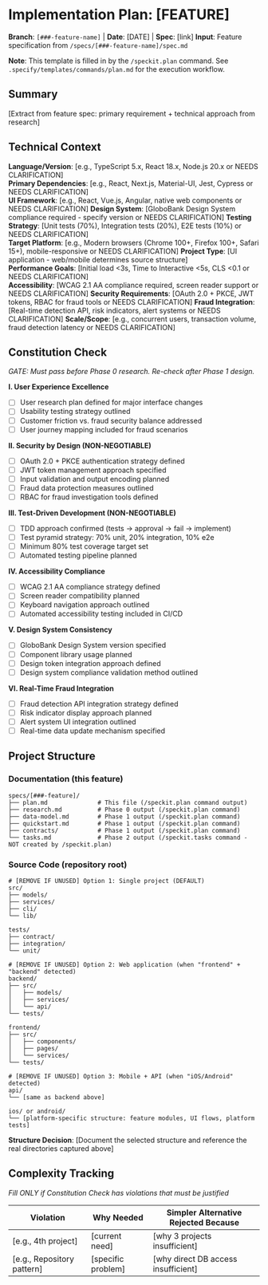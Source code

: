 # Implementation Plan: [FEATURE]

**Branch**: `[###-feature-name]` | **Date**: [DATE] | **Spec**: [link]
**Input**: Feature specification from `/specs/[###-feature-name]/spec.md`

**Note**: This template is filled in by the `/speckit.plan` command. See `.specify/templates/commands/plan.md` for the execution workflow.

## Summary

[Extract from feature spec: primary requirement + technical approach from research]

## Technical Context

<!--
  ACTION REQUIRED: Replace the content in this section with the technical details
  for the project. The structure here is presented in advisory capacity to guide
  the iteration process.
-->

**Language/Version**: [e.g., TypeScript 5.x, React 18.x, Node.js 20.x or NEEDS CLARIFICATION]  
**Primary Dependencies**: [e.g., React, Next.js, Material-UI, Jest, Cypress or NEEDS CLARIFICATION]  
**UI Framework**: [e.g., React, Vue.js, Angular, native web components or NEEDS CLARIFICATION]
**Design System**: [GloboBank Design System compliance required - specify version or NEEDS CLARIFICATION]
**Testing Strategy**: [Unit tests (70%), Integration tests (20%), E2E tests (10%) or NEEDS CLARIFICATION]  
**Target Platform**: [e.g., Modern browsers (Chrome 100+, Firefox 100+, Safari 15+), mobile-responsive or NEEDS CLARIFICATION]
**Project Type**: [UI application - web/mobile determines source structure]  
**Performance Goals**: [Initial load <3s, Time to Interactive <5s, CLS <0.1 or NEEDS CLARIFICATION]  
**Accessibility**: [WCAG 2.1 AA compliance required, screen reader support or NEEDS CLARIFICATION]
**Security Requirements**: [OAuth 2.0 + PKCE, JWT tokens, RBAC for fraud tools or NEEDS CLARIFICATION]
**Fraud Integration**: [Real-time detection API, risk indicators, alert systems or NEEDS CLARIFICATION]
**Scale/Scope**: [e.g., concurrent users, transaction volume, fraud detection latency or NEEDS CLARIFICATION]

## Constitution Check

*GATE: Must pass before Phase 0 research. Re-check after Phase 1 design.*

**I. User Experience Excellence**

- [ ] User research plan defined for major interface changes
- [ ] Usability testing strategy outlined
- [ ] Customer friction vs. fraud security balance addressed
- [ ] User journey mapping included for fraud scenarios

**II. Security by Design (NON-NEGOTIABLE)**

- [ ] OAuth 2.0 + PKCE authentication strategy defined
- [ ] JWT token management approach specified
- [ ] Input validation and output encoding planned
- [ ] Fraud data protection measures outlined
- [ ] RBAC for fraud investigation tools defined

**III. Test-Driven Development (NON-NEGOTIABLE)**

- [ ] TDD approach confirmed (tests → approval → fail → implement)
- [ ] Test pyramid strategy: 70% unit, 20% integration, 10% e2e
- [ ] Minimum 80% test coverage target set
- [ ] Automated testing pipeline planned

**IV. Accessibility Compliance**

- [ ] WCAG 2.1 AA compliance strategy defined
- [ ] Screen reader compatibility planned
- [ ] Keyboard navigation approach outlined
- [ ] Automated accessibility testing included in CI/CD

**V. Design System Consistency**

- [ ] GloboBank Design System version specified
- [ ] Component library usage planned
- [ ] Design token integration approach defined
- [ ] Design system compliance validation method outlined

**VI. Real-Time Fraud Integration**

- [ ] Fraud detection API integration strategy defined
- [ ] Risk indicator display approach planned
- [ ] Alert system UI integration outlined
- [ ] Real-time data update mechanism specified

## Project Structure

### Documentation (this feature)

```
specs/[###-feature]/
├── plan.md              # This file (/speckit.plan command output)
├── research.md          # Phase 0 output (/speckit.plan command)
├── data-model.md        # Phase 1 output (/speckit.plan command)
├── quickstart.md        # Phase 1 output (/speckit.plan command)
├── contracts/           # Phase 1 output (/speckit.plan command)
└── tasks.md             # Phase 2 output (/speckit.tasks command - NOT created by /speckit.plan)
```

### Source Code (repository root)
<!--
  ACTION REQUIRED: Replace the placeholder tree below with the concrete layout
  for this feature. Delete unused options and expand the chosen structure with
  real paths (e.g., apps/admin, packages/something). The delivered plan must
  not include Option labels.
-->

```
# [REMOVE IF UNUSED] Option 1: Single project (DEFAULT)
src/
├── models/
├── services/
├── cli/
└── lib/

tests/
├── contract/
├── integration/
└── unit/

# [REMOVE IF UNUSED] Option 2: Web application (when "frontend" + "backend" detected)
backend/
├── src/
│   ├── models/
│   ├── services/
│   └── api/
└── tests/

frontend/
├── src/
│   ├── components/
│   ├── pages/
│   └── services/
└── tests/

# [REMOVE IF UNUSED] Option 3: Mobile + API (when "iOS/Android" detected)
api/
└── [same as backend above]

ios/ or android/
└── [platform-specific structure: feature modules, UI flows, platform tests]
```

**Structure Decision**: [Document the selected structure and reference the real
directories captured above]

## Complexity Tracking

*Fill ONLY if Constitution Check has violations that must be justified*

| Violation | Why Needed | Simpler Alternative Rejected Because |
|-----------|------------|-------------------------------------|
| [e.g., 4th project] | [current need] | [why 3 projects insufficient] |
| [e.g., Repository pattern] | [specific problem] | [why direct DB access insufficient] |
